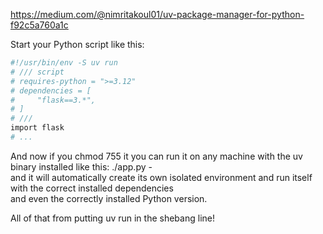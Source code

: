 https://medium.com/@nimritakoul01/uv-package-manager-for-python-f92c5a760a1c

Start your Python script like this:
```bash
#!/usr/bin/env -S uv run
# /// script
# requires-python = ">=3.12"
# dependencies = [
#     "flask==3.*",
# ]
# ///
import flask
# ...
```
And now if you chmod 755 it you can run it on any machine with the uv binary installed like this: ./app.py -  
and it will automatically create its own isolated environment and run itself with the correct installed dependencies  
and even the correctly installed Python version.

All of that from putting uv run in the shebang line!
